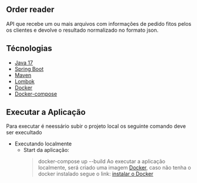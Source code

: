 ## Order reader

API que recebe um ou mais arquivos com informações de pedido fitos pelos os clientes e devolve o resultado normalizado no formato json.
## Técnologias

- [Java 17](https://docs.oracle.com/en/java/javase/17/)
- [Spring Boot](http://docs.spring.io/spring-boot/docs/current-SNAPSHOT/reference/htmlsingle/)
- [Maven](https://maven.apache.org/)
- [Lombok](https://projectlombok.org/)
- [Docker](https://projectlombok.org/)
- [Docker-compose](https://docs.docker.com/compose/)

## Executar a Aplicação
Para executar é neessário subir o projeto local os seguinte comando deve ser execultado
- Executando localmente
    - Start da aplicação:
      > docker-compose up --build
Ao executar a aplicação localmente, será criado uma imagem [Docker](https://www.docker.com/), caso não tenha o docker instalado segue o link: [instalar o Docker](https://docs.docker.com/install/)
